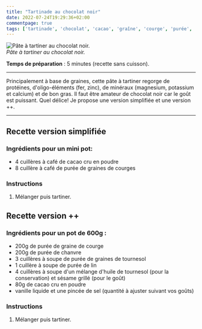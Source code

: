 ```yaml
---
title: "Tartinade au chocolat noir"
date: 2022-07-24T19:29:36+02:00
commentpage: true
tags: ['tartinade', 'chocolat', 'cacao', 'graîne', 'courge', 'purée', 'chanvre', 'tournesol', 'lin', 'sésame', 'vanille', 'pâte', 'recette', 'dessert', 'sans gluten', 'végétarien', 'vegan']
---
```


![Pâte à tartiner au chocolat noir.](/pictures/pate_a_tartiner.jpg)<br>
*Pâte à tartiner au chocolat noir.*

**Temps de préparation** : 5 minutes (recette sans cuisson).

---

Principalement à base de graines, cette pâte à tartiner regorge de protéines, d'oligo-éléments (fer, zinc), de minéraux (magnesium, potassium et calcium) et de bon gras. Il faut être amateur de chocolat noir car le goût est puissant. Quel délice! Je propose une version simplifiée et une version ++.

---

## Recette version simplifiée

### Ingrédients pour un mini pot:

- 4 cuillères à café de cacao cru en poudre
- 8 cuillère à café de purée de graines de courges

### Instructions

1. Mélanger puis tartiner.

## Recette version ++

### Ingrédients pour un pot de 600g :

- 200g de purée de graine de courge
- 200g de purée de chanvre
- 3 cuillères à soupe de purée de graines de tournesol
- 1 cuillère à soupe de purée de lin
- 4 cuillères à soupe d'un mélange d'huile de tournesol (pour la conservation) et sésame grillé (pour le goût)
- 80g de cacao cru en poudre
- vanille liquide et une pincée de sel (quantité à ajuster suivant vos goûts)

### Instructions

1. Mélanger puis tartiner.
